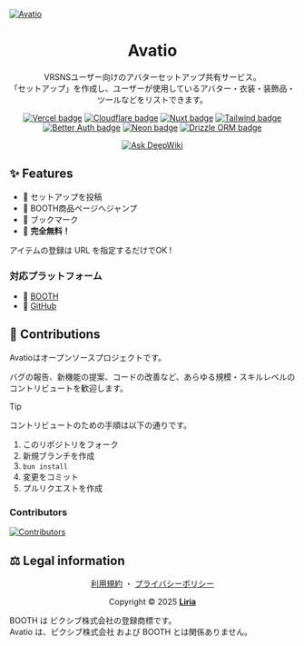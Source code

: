 [![Avatio][banner]][avatio]

<div align="center">

# Avatio

VRSNSユーザー向けのアバターセットアップ共有サービス。<br>
「セットアップ」を作成し、ユーザーが使用しているアバター・衣装・装飾品・ツールなどをリストできます。

[![Vercel badge][badge-vercel]][vercel]
[![Cloudflare badge][badge-cloudflare]][cloudflare]
[![Nuxt badge][badge-nuxt]][nuxt]
[![Tailwind badge][badge-tailwind]][tailwind]
[![Better Auth badge][badge-better-auth]][better-auth]
[![Neon badge][badge-neon]][neon]
[![Drizzle ORM badge][badge-drizzle]][drizzle]

[![Ask DeepWiki](https://deepwiki.com/badge.svg)](https://deepwiki.com/liria24/avatio)

</div>

## ✨ Features

- 🚀 セットアップを投稿
- 🐫 BOOTH商品ページへジャンプ
- 🔖 ブックマーク
- 🎉 **完全無料！**

アイテムの登録は URL を指定するだけでOK !

### 対応プラットフォーム

- 🐫 [BOOTH](https://booth.pm)
- 🐙 [GitHub](https://github.com)

## 🤝 Contributions

Avatioはオープンソースプロジェクトです。

バグの報告、新機能の提案、コードの改善など、あらゆる規模・スキルレベルのコントリビュートを歓迎します。

> [!TIP]
> コントリビュートのための手順は以下の通りです。
>
> 1. このリポジトリをフォーク
> 1. 新規ブランチを作成
> 1. `bun install`
> 1. 変更をコミット
> 1. プルリクエストを作成

### Contributors

[![Contributors][contributors-image]][contributors]

## ⚖ Legal information

<div align="center">

[利用規約][avatio-terms]
・
[プライバシーポリシー][avatio-privacy]

Copyright © 2025 **[Liria][liria]**

</div>

BOOTH は ピクシブ株式会社の登録商標です。<br>
Avatio は、ピクシブ株式会社 および BOOTH とは関係ありません。

<!-- links -->

[banner]: /public/ogp_2.png
[avatio]: https://avatio.me
[avatio-terms]: https://avatio.me/terms
[avatio-privacy]: https://avatio.me/privacy-policy
[liria]: https://liria.me
[vercel]: https://vercel.com
[cloudflare]: https://cloudflare.com
[nuxt]: https://nuxt.com
[tailwind]: https://tailwindcss.com
[badge-vercel]: https://svgl-badge.vercel.app/api/Hosting/Vercel?theme=dark
[badge-cloudflare]: https://svgl-badge.vercel.app/api/Software/Cloudflare?theme=dark
[badge-nuxt]: https://svgl-badge.vercel.app/api/Framework/Nuxt?theme=dark
[badge-tailwind]: https://svgl-badge.vercel.app/api/Framework/Tailwind%20CSS?theme=dark
[contributors]: https://github.com/liria24/avatio/graphs/contributors
[contributors-image]: https://contrib.rocks/image?repo=liria24/avatio&anon=1
[better-auth]: https://better-auth.com
[neon]: https://neon.tech
[drizzle]: https://orm.drizzle.team
[badge-better-auth]: https://svgl-badge.vercel.app/api/Authentication/Better%20Auth?theme=dark
[badge-neon]: https://svgl-badge.vercel.app/api/Database/Neon?theme=dark
[badge-drizzle]: https://svgl-badge.vercel.app/api/Database/Drizzle%20ORM?theme=dark
